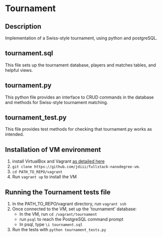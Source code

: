 # Tournament

## Description
Implementation of a Swiss-style tournament, using python and postgreSQL.

## tournament.sql
This file sets up the tournament database, players and matches tables, and helpful views.

## tournament.py
This python file provides an interface to CRUD commands in the database and methods for Swiss-style tournament matching.

## tournament_test.py
This file provides test methods for checking that tournament.py works as intended.

## Installation of VM environment
 1. install VirtualBox and Vagrant [as detailed here](https://udacity.atlassian.net/wiki/display/BENDH/Vagrant+VM+Installation)
 2. `git clone https://github.com/jdiii/fullstack-nanodegree-vm`.
 3. `cd PATH_TO_REPO/vagrant`
 3. Run `vagrant up` to install the VM

## Running the Tournament tests file
 1. In the PATH_TO_REPO/vagrant directory, run `vagrant ssh`
 2. Once connected to the VM, set up the 'tournament' database:
 	* In the VM, run `cd /vagrant/tournament`
 	* run `psql` to reach the PostgreSQL command prompt
	* In psql, type `\i tournament.sql`
 3. Run the tests with `python tournament_tests.py`
